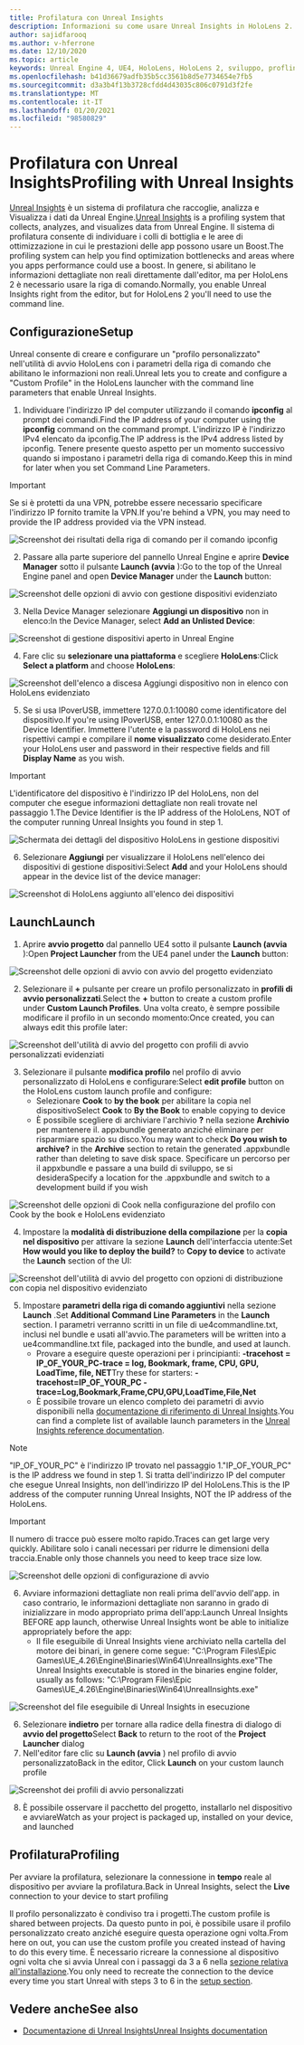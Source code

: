 ```yaml
---
title: Profilatura con Unreal Insights
description: Informazioni su come usare Unreal Insights in HoloLens 2.
author: sajidfarooq
ms.author: v-hferrone
ms.date: 12/10/2020
ms.topic: article
keywords: Unreal Engine 4, UE4, HoloLens, HoloLens 2, sviluppo, profling, Unreal Insights, documentazione, guide, funzionalità, ologrammi, sviluppo di giochi, cuffie per realtà mista, cuffia di realtà mista di Windows, auricolare della realtà virtuale
ms.openlocfilehash: b41d36679adfb35b5cc3561b8d5e7734654e7fb5
ms.sourcegitcommit: d3a3b4f13b3728cfdd4d43035c806c0791d3f2fe
ms.translationtype: MT
ms.contentlocale: it-IT
ms.lasthandoff: 01/20/2021
ms.locfileid: "98580829"
---
```

# <a name="profiling-with-unreal-insights"></a><span data-ttu-id="c65d8-104">Profilatura con Unreal Insights</span><span class="sxs-lookup"><span data-stu-id="c65d8-104">Profiling with Unreal Insights</span></span> 

<span data-ttu-id="c65d8-105">[Unreal Insights](https://docs.unrealengine.com/TestingAndOptimization/PerformanceAndProfiling/UnrealInsights/Overview/index.html) è un sistema di profilatura che raccoglie, analizza e Visualizza i dati da Unreal Engine.</span><span class="sxs-lookup"><span data-stu-id="c65d8-105">[Unreal Insights](https://docs.unrealengine.com/TestingAndOptimization/PerformanceAndProfiling/UnrealInsights/Overview/index.html) is a profiling system that collects, analyzes, and visualizes data from Unreal Engine.</span></span> <span data-ttu-id="c65d8-106">Il sistema di profilatura consente di individuare i colli di bottiglia e le aree di ottimizzazione in cui le prestazioni delle app possono usare un Boost.</span><span class="sxs-lookup"><span data-stu-id="c65d8-106">The profiling system can help you find optimization bottlenecks and areas where you apps performance could use a boost.</span></span> <span data-ttu-id="c65d8-107">In genere, si abilitano le informazioni dettagliate non reali direttamente dall'editor, ma per HoloLens 2 è necessario usare la riga di comando.</span><span class="sxs-lookup"><span data-stu-id="c65d8-107">Normally, you enable Unreal Insights right from the editor, but for HoloLens 2 you'll need to use the command line.</span></span>  

## <a name="setup"></a><span data-ttu-id="c65d8-108">Configurazione</span><span class="sxs-lookup"><span data-stu-id="c65d8-108">Setup</span></span>

<span data-ttu-id="c65d8-109">Unreal consente di creare e configurare un "profilo personalizzato" nell'utilità di avvio HoloLens con i parametri della riga di comando che abilitano le informazioni non reali.</span><span class="sxs-lookup"><span data-stu-id="c65d8-109">Unreal lets you to create and configure a "Custom Profile" in the HoloLens launcher with the command line parameters that enable Unreal Insights.</span></span>

1.  <span data-ttu-id="c65d8-110">Individuare l'indirizzo IP del computer utilizzando il comando **ipconfig** al prompt dei comandi.</span><span class="sxs-lookup"><span data-stu-id="c65d8-110">Find the IP address of your computer using the **ipconfig** command on the command prompt.</span></span> <span data-ttu-id="c65d8-111">L'indirizzo IP è l'indirizzo IPv4 elencato da ipconfig.</span><span class="sxs-lookup"><span data-stu-id="c65d8-111">The IP address is the IPv4 address listed by ipconfig.</span></span> <span data-ttu-id="c65d8-112">Tenere presente questo aspetto per un momento successivo quando si impostano i parametri della riga di comando.</span><span class="sxs-lookup"><span data-stu-id="c65d8-112">Keep this in mind for later when you set Command Line Parameters.</span></span>

> [!IMPORTANT]
> <span data-ttu-id="c65d8-113">Se si è protetti da una VPN, potrebbe essere necessario specificare l'indirizzo IP fornito tramite la VPN.</span><span class="sxs-lookup"><span data-stu-id="c65d8-113">If you're behind a VPN, you may need to provide the IP address provided via the VPN instead.</span></span>

![Screenshot dei risultati della riga di comando per il comando ipconfig](images/unreal-insights-img-01.png)

2.  <span data-ttu-id="c65d8-115">Passare alla parte superiore del pannello Unreal Engine e aprire **Device Manager** sotto il pulsante **Launch (avvia** ):</span><span class="sxs-lookup"><span data-stu-id="c65d8-115">Go to the top of the Unreal Engine panel and open **Device Manager** under the **Launch** button:</span></span>

![Screenshot delle opzioni di avvio con gestione dispositivi evidenziato](images/unreal-insights-img-02.png)

3.  <span data-ttu-id="c65d8-117">Nella Device Manager selezionare **Aggiungi un dispositivo** non in elenco:</span><span class="sxs-lookup"><span data-stu-id="c65d8-117">In the Device Manager, select **Add an Unlisted Device**:</span></span>

![Screenshot di gestione dispositivi aperto in Unreal Engine](images/unreal-insights-img-03.png)

4. <span data-ttu-id="c65d8-119">Fare clic su **selezionare una piattaforma** e scegliere **HoloLens**:</span><span class="sxs-lookup"><span data-stu-id="c65d8-119">Click **Select a platform** and choose **HoloLens**:</span></span>

![Screenshot dell'elenco a discesa Aggiungi dispositivo non in elenco con HoloLens evidenziato](images/unreal-insights-img-04.png)

5.  <span data-ttu-id="c65d8-121">Se si usa IPoverUSB, immettere 127.0.0.1:10080 come identificatore del dispositivo.</span><span class="sxs-lookup"><span data-stu-id="c65d8-121">If you're using IPoverUSB, enter 127.0.0.1:10080 as the Device Identifier.</span></span> <span data-ttu-id="c65d8-122">Immettere l'utente e la password di HoloLens nei rispettivi campi e compilare il **nome visualizzato** come desiderato.</span><span class="sxs-lookup"><span data-stu-id="c65d8-122">Enter your HoloLens user and password in their respective fields and fill **Display Name** as you wish.</span></span>

> [!IMPORTANT]
> <span data-ttu-id="c65d8-123">L'identificatore del dispositivo è l'indirizzo IP del HoloLens, non del computer che esegue informazioni dettagliate non reali trovate nel passaggio 1.</span><span class="sxs-lookup"><span data-stu-id="c65d8-123">The Device Identifier is the IP address of the HoloLens, NOT of the computer running Unreal Insights you found in step 1.</span></span>

![Schermata dei dettagli del dispositivo HoloLens in gestione dispositivi](images/unreal-insights-img-05.png)

6.  <span data-ttu-id="c65d8-125">Selezionare **Aggiungi** per visualizzare il HoloLens nell'elenco dei dispositivi di gestione dispositivi:</span><span class="sxs-lookup"><span data-stu-id="c65d8-125">Select **Add** and your HoloLens should appear in the device list of the device manager:</span></span>

![Screenshot di HoloLens aggiunto all'elenco dei dispositivi](images/unreal-insights-img-06.png)

## <a name="launch"></a><span data-ttu-id="c65d8-127">Launch</span><span class="sxs-lookup"><span data-stu-id="c65d8-127">Launch</span></span>

1. <span data-ttu-id="c65d8-128">Aprire **avvio progetto** dal pannello UE4 sotto il pulsante **Launch (avvia** ):</span><span class="sxs-lookup"><span data-stu-id="c65d8-128">Open **Project Launcher** from the UE4 panel under the **Launch** button:</span></span>

![Screenshot delle opzioni di avvio con avvio del progetto evidenziato](images/unreal-insights-img-07.png)

2. <span data-ttu-id="c65d8-130">Selezionare il **+** pulsante per creare un profilo personalizzato in **profili di avvio personalizzati**.</span><span class="sxs-lookup"><span data-stu-id="c65d8-130">Select the **+** button to create a custom profile under **Custom Launch Profiles**.</span></span> <span data-ttu-id="c65d8-131">Una volta creato, è sempre possibile modificare il profilo in un secondo momento:</span><span class="sxs-lookup"><span data-stu-id="c65d8-131">Once created, you can always edit this profile later:</span></span>

![Screenshot dell'utilità di avvio del progetto con profili di avvio personalizzati evidenziati](images/unreal-insights-img-08.png)

3. <span data-ttu-id="c65d8-133">Selezionare il pulsante **modifica profilo** nel profilo di avvio personalizzato di HoloLens e configurare:</span><span class="sxs-lookup"><span data-stu-id="c65d8-133">Select **edit profile** button on the HoloLens custom launch profile and configure:</span></span>
    * <span data-ttu-id="c65d8-134">Selezionare **Cook** to **by the book** per abilitare la copia nel dispositivo</span><span class="sxs-lookup"><span data-stu-id="c65d8-134">Select **Cook** to **By the Book** to enable copying to device</span></span>
    * <span data-ttu-id="c65d8-135">È possibile scegliere di archiviare l'archivio **?** nella sezione **Archivio** per mantenere il. appxbundle generato anziché eliminare per risparmiare spazio su disco.</span><span class="sxs-lookup"><span data-stu-id="c65d8-135">You may want to check **Do you wish to archive?** in the **Archive** section to retain the generated .appxbundle rather than deleting to save disk space.</span></span> <span data-ttu-id="c65d8-136">Specificare un percorso per il appxbundle e passare a una build di sviluppo, se si desidera</span><span class="sxs-lookup"><span data-stu-id="c65d8-136">Specify a location for the .appxbundle and switch to a development build if you wish</span></span>

![Screenshot delle opzioni di Cook nella configurazione del profilo con Cook by the book e HoloLens evidenziato](images/unreal-insights-img-09.png)

4. <span data-ttu-id="c65d8-138">Impostare la **modalità di distribuzione della compilazione** per la **copia nel dispositivo** per attivare la sezione **Launch** dell'interfaccia utente:</span><span class="sxs-lookup"><span data-stu-id="c65d8-138">Set **How would you like to deploy the build?** to **Copy to device** to activate the **Launch** section of the UI:</span></span>

![Screenshot dell'utilità di avvio del progetto con opzioni di distribuzione con copia nel dispositivo evidenziato](images/unreal-insights-img-10.png)

5. <span data-ttu-id="c65d8-140">Impostare **parametri della riga di comando aggiuntivi** nella sezione **Launch** .</span><span class="sxs-lookup"><span data-stu-id="c65d8-140">Set **Additional Command Line Parameters** in the **Launch** section.</span></span> <span data-ttu-id="c65d8-141">I parametri verranno scritti in un file di ue4commandline.txt, inclusi nel bundle e usati all'avvio.</span><span class="sxs-lookup"><span data-stu-id="c65d8-141">The parameters will be written into a ue4commandline.txt file, packaged into the bundle, and used at launch.</span></span> 
    <!-- TODO: Need more detail on what this parameter does and where to find others. -->
    * <span data-ttu-id="c65d8-142">Provare a eseguire queste operazioni per i principianti: **-tracehost = IP_OF_YOUR_PC-trace = log, Bookmark, frame, CPU, GPU, LoadTime, file, NET**</span><span class="sxs-lookup"><span data-stu-id="c65d8-142">Try these for starters: **-tracehost=IP_OF_YOUR_PC -trace=Log,Bookmark,Frame,CPU,GPU,LoadTime,File,Net**</span></span>
    * <span data-ttu-id="c65d8-143">È possibile trovare un elenco completo dei parametri di avvio disponibili nella [documentazione di riferimento di Unreal Insights](https://docs.unrealengine.com/TestingAndOptimization/PerformanceAndProfiling/UnrealInsights/Reference/index.html).</span><span class="sxs-lookup"><span data-stu-id="c65d8-143">You can find a complete list of available launch parameters in the [Unreal Insights reference documentation](https://docs.unrealengine.com/TestingAndOptimization/PerformanceAndProfiling/UnrealInsights/Reference/index.html).</span></span>

> [!NOTE]
> <span data-ttu-id="c65d8-144">"IP_OF_YOUR_PC" è l'indirizzo IP trovato nel passaggio 1.</span><span class="sxs-lookup"><span data-stu-id="c65d8-144">"IP_OF_YOUR_PC" is the IP address we found in step 1.</span></span> <span data-ttu-id="c65d8-145">Si tratta dell'indirizzo IP del computer che esegue Unreal Insights, non dell'indirizzo IP del HoloLens.</span><span class="sxs-lookup"><span data-stu-id="c65d8-145">This is the IP address of the computer running Unreal Insights, NOT the IP address of the HoloLens.</span></span>

> [!IMPORTANT]
> <span data-ttu-id="c65d8-146">Il numero di tracce può essere molto rapido.</span><span class="sxs-lookup"><span data-stu-id="c65d8-146">Traces can get large very quickly.</span></span> <span data-ttu-id="c65d8-147">Abilitare solo i canali necessari per ridurre le dimensioni della traccia.</span><span class="sxs-lookup"><span data-stu-id="c65d8-147">Enable only those channels you need to keep trace size low.</span></span>

![Screenshot delle opzioni di configurazione di avvio](images/unreal-insights-img-11.png)

6. <span data-ttu-id="c65d8-149">Avviare informazioni dettagliate non reali prima dell'avvio dell'app. in caso contrario, le informazioni dettagliate non saranno in grado di inizializzare in modo appropriato prima dell'app:</span><span class="sxs-lookup"><span data-stu-id="c65d8-149">Launch Unreal Insights BEFORE app launch, otherwise Unreal Insights wont be able to initialize appropriately before the app:</span></span>
    * <span data-ttu-id="c65d8-150">Il file eseguibile di Unreal Insights viene archiviato nella cartella del motore dei binari, in genere come segue: "C:\Program Files\Epic Games\UE_4.26\Engine\Binaries\Win64\UnrealInsights.exe"</span><span class="sxs-lookup"><span data-stu-id="c65d8-150">The Unreal Insights executable is stored in the binaries engine folder, usually as follows: "C:\Program Files\Epic Games\UE_4.26\Engine\Binaries\Win64\UnrealInsights.exe"</span></span>

![Screenshot del file eseguibile di Unreal Insights in esecuzione](images/unreal-insights-img-12.png)

6.  <span data-ttu-id="c65d8-152">Selezionare **indietro** per tornare alla radice della finestra di dialogo di **avvio del progetto**</span><span class="sxs-lookup"><span data-stu-id="c65d8-152">Select **Back** to return to the root of the **Project Launcher** dialog</span></span>
7.  <span data-ttu-id="c65d8-153">Nell'editor fare clic su **Launch (avvia** ) nel profilo di avvio personalizzato</span><span class="sxs-lookup"><span data-stu-id="c65d8-153">Back in the editor, Click **Launch** on your custom launch profile</span></span>

![Screenshot dei profili di avvio personalizzati](images/unreal-insights-img-13.png)

8.  <span data-ttu-id="c65d8-155">È possibile osservare il pacchetto del progetto, installarlo nel dispositivo e avviare</span><span class="sxs-lookup"><span data-stu-id="c65d8-155">Watch as your project is packaged up, installed on your device, and launched</span></span>

## <a name="profiling"></a><span data-ttu-id="c65d8-156">Profilatura</span><span class="sxs-lookup"><span data-stu-id="c65d8-156">Profiling</span></span>

<span data-ttu-id="c65d8-157">Per avviare la profilatura, selezionare la connessione in **tempo** reale al dispositivo per avviare la profilatura.</span><span class="sxs-lookup"><span data-stu-id="c65d8-157">Back in Unreal Insights, select the **Live** connection to your device to start profiling</span></span>

<span data-ttu-id="c65d8-158">Il profilo personalizzato è condiviso tra i progetti.</span><span class="sxs-lookup"><span data-stu-id="c65d8-158">The custom profile is shared between projects.</span></span> <span data-ttu-id="c65d8-159">Da questo punto in poi, è possibile usare il profilo personalizzato creato anziché eseguire questa operazione ogni volta.</span><span class="sxs-lookup"><span data-stu-id="c65d8-159">From here on out, you can use the custom profile you created instead of having to do this every time.</span></span> <span data-ttu-id="c65d8-160">È necessario ricreare la connessione al dispositivo ogni volta che si avvia Unreal con i passaggi da 3 a 6 nella [sezione relativa all'installazione](#setup).</span><span class="sxs-lookup"><span data-stu-id="c65d8-160">You only need to recreate the connection to the device every time you start Unreal with steps 3 to 6 in the [setup section](#setup).</span></span>

## <a name="see-also"></a><span data-ttu-id="c65d8-161">Vedere anche</span><span class="sxs-lookup"><span data-stu-id="c65d8-161">See also</span></span>
* [<span data-ttu-id="c65d8-162">Documentazione di Unreal Insights</span><span class="sxs-lookup"><span data-stu-id="c65d8-162">Unreal Insights documentation</span></span>](https://docs.unrealengine.com/TestingAndOptimization/PerformanceAndProfiling/UnrealInsights/index.html)

